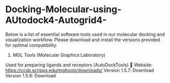 # Docking-Molecular-using-AUtodock4-Autogrid4-
Below is a list of essential software tools used in our molecular docking and visualization workflow. Please download and install the versions provided for optimal compatibility.



1. MGL Tools (Molecular Graphics Laboratory)

Used for preparing ligands and receptors (AutoDockTools)
🔗 Website: https://ccsb.scripps.edu/mgltools/downloads/
    Version 1.5.7: Download
    Version 1.5.6: Download
